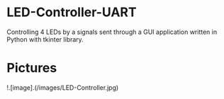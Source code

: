 # LED-Controller-UART

Controlling 4 LEDs by a signals sent through a GUI application written in Python with tkinter library.

# Pictures
!.[image].(/images/LED-Controller.jpg)
